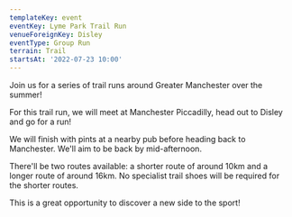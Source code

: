 ```yaml
---
templateKey: event
eventKey: Lyme Park Trail Run
venueForeignKey: Disley
eventType: Group Run
terrain: Trail
startsAt: '2022-07-23 10:00'
---
```

Join us for a series of trail runs around Greater Manchester over the summer!

For this trail run, we will meet at Manchester Piccadilly, head out to Disley and go for a run!

We will finish with pints at a nearby pub before heading back to Manchester. We'll aim to be back by mid-afternoon.

There'll be two routes available: a shorter route of around 10km and a longer route of around 16km. No specialist trail shoes will be required for the shorter routes.

This is a great opportunity to discover a new side to the sport!
